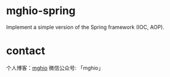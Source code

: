 # mghio-spring
Implement a simple version of the Spring framework (IOC, AOP).

# contact
个人博客：[mghio](https://www.mghio.cn)
微信公众号: 「mghio」
